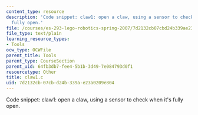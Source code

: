 ```yaml
---
content_type: resource
description: 'Code snippet: claw1: open a claw, using a sensor to check when it''s
  fully open.'
file: /courses/es-293-lego-robotics-spring-2007/7d2132cb07cbd24b339ae23a0209e804_claw1.c
file_type: text/plain
learning_resource_types:
- Tools
ocw_type: OCWFile
parent_title: Tools
parent_type: CourseSection
parent_uid: 64fb3db7-fee4-5b1b-3d49-7e084793d0f1
resourcetype: Other
title: claw1.c
uid: 7d2132cb-07cb-d24b-339a-e23a0209e804
---
```

Code snippet: claw1: open a claw, using a sensor to check when it's fully open.

